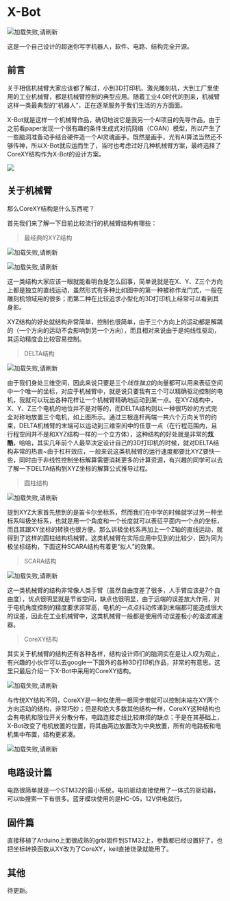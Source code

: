 # X-Bot
![加载失败,请刷新](../img/xbot1-1573103168406.jpg)

这是一个自己设计的超迷你写字机器人，软件、电路、结构完全开源。

## 前言

关于相信机械臂大家应该都了解过，小到3D打印机、激光雕刻机，大到工厂里使用的工业机械臂，都是机械臂控制的典型应用。随着工业4.0时代的到来，机械臂这样一类最典型的“机器人”，正在逐渐服务于我们生活的方方面面。

X-Bot就是这样一个机械臂作品，确切地说它是我另一个AI项目的先导作品，由于之前看paper发现一个很有趣的条件生成式对抗网络（CGAN）模型，所以产生了一些脑洞准备动手结合硬件造一个AI灵魂画手。既然是画手，光有AI算法当然还不够传神，所以X-Bot就应运而生了，当时也考虑过好几种机械臂方案，最终选择了CoreXY结构作为X-Bot的设计方案。

![](../img/d374749f24ebf250633a0846977658046e3ca9da.jpg@518w_1e_1c.jpg)

## 关于机械臂

那么CoreXY结构是什么东西呢？

首先我们来了解一下目前比较流行的机械臂结构有哪些：

> 最经典的XYZ结构

![加载失败,请刷新](../img/xbot2.jpg)

![加载失败,请刷新](../img/xbot3.jpg)

这一类结构大家应该一眼就能看明白是怎么回事，简单说就是在X、Y、Z三个方向上都是独立的直线运动，虽然形式有多种比如图中的第一种被称作龙门式，一般在雕刻机领域用的很多；而第二种在比较追求小型化的3D打印机上经常可以看到其身影。

XYZ结构的好处就结构非常简单，控制也很简单，由于三个方向上的运动都是解耦的（一个方向的运动不会影响到另一个方向），而且相对来说由于是纯线性驱动，其运动精度会比较容易控制。

> DELTA结构

![加载失败,请刷新](../img/xbot4.jpg)

由于我们身处三维空间，因此来说只要是三个*线性独立*的向量都可以用来表征空间中一个唯一的坐标，对应于机械臂中，就是说只要我有三个可以精确驱动控制的电机，我就可以玩出各种花样让一个机械臂精确地运动到某一点。在XYZ结构中，X、Y、Z三个电机的地位并不是对等的，而DELTA结构则以一种很巧妙的方式完全对称地放置三个电机，如上图所示。通过三根连杆两端一共六个万向关节的约束，DELTA机械臂的末端可以运动到三维空间中的任意一点（在行程范围内，且行程空间并不是和XYZ结构一样的一个立方体），这种结构的好处就是非常的**炫酷**，哈哈，其实几年前个人最早决定设计自己的3D打印机的时候，就对DELTA结构非常的热衷~由于杠杆效应，一般来说这类机械臂的运行速度都要比XYZ要快一些，同时由于非线性控制坐标解算需要消耗更多的计算资源，有兴趣的同学可以去了解一下DELTA结构到XYZ坐标的解算公式推导过程。

> 圆柱结构

![加载失败,请刷新](../img/xbot5.jpg)

提到XYZ大家首先想到的是笛卡尔坐标系，然而我们在中学的时候就学过另一种坐标系叫极坐标系，也就是用一个角度和一个长度就可以表征平面内一个点的坐标，而且其跟XY坐标的转换也很方便。那么讲极坐标系再加上一个Z轴的直线运动，就得到了这样的圆柱结构机械臂。这类机械臂在实际应用中见到的比较少，因为同为极坐标结构，下面这种SCARA结构有着更“拟人”的效果。

> SCARA结构

![加载失败,请刷新](../img/xbot6.png)

这一类机械臂的结构非常像人类手臂（虽然自由度差了很多，人手臂应该是7个自由度），优点很明显就是节省空间，缺点也很明显，由于远端的误差放大作用，对于电机角度控制的精度要求非常高，电机的一点点抖动传递到末端都可能造成很大的误差，因此在工业机械臂中，这类机械臂一般都是使用传动误差极小的谐波减速器。

> CoreXY结构

其实关于机械臂的结构还有各种各样，结构设计师们的脑洞实在是让人叹为观止，有兴趣的小伙伴可以去google一下国外的各种3D打印机作品，非常的有意思。这里只最后介绍一下X-Bot中采用的CoreXY结构。

![加载失败,请刷新](../img/xbot7.jpg)

与传统XY结构不同，CoreXY是一种仅使用一根同步带就可以控制末端在XY两个方向运动的结构，非常巧妙；但是和绝大多数其他结构一样，CoreXY这种结构也会有电机和限位开关分散分布，电路连接走线比较麻烦的缺点；于是在其基础上，X-Bot改变了电机放置的位置，将其由两边放置改为中央放置，所有的电路板和电机集中布置，结构更紧凑。

![加载失败,请刷新](../img/xbot8.jpg)



## 电路设计篇

电路很简单就是一个STM32的最小系统，电机驱动直接使用了一体式的驱动器，可以tb搜索一下有很多。蓝牙模块使用的是HC-05，12V供电就行。

## 固件篇

直接移植了Arduino上面很成熟的grbl固件到STM32上，参数都已经设置好了，也把坐标转换函数从XY改为了CoreXY，keil直接烧录就能用了。

## 其他

待更新。